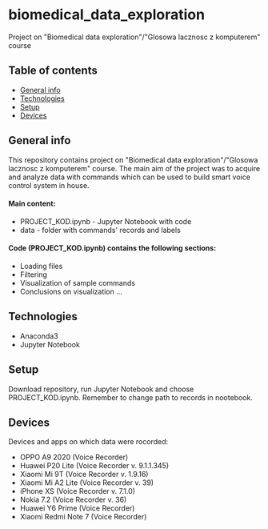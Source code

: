 # biomedical_data_exploration
Project on "Biomedical data exploration"/"Glosowa lacznosc z komputerem" course

## Table of contents
* [General info](#general-info)
* [Technologies](#technologies)
* [Setup](#setup)
* [Devices](#devices)

## General info
This repository contains project on "Biomedical data exploration"/"Glosowa lacznosc z komputerem" course. The main aim of the project was to acquire and analyze data with commands which can be used to build smart voice control system in house.

#### Main content:
- PROJECT_KOD.ipynb - Jupyter Notebook with code
- data - folder with commands' records and labels

#### Code (PROJECT_KOD.ipynb) contains the following sections:
- Loading files
- Filtering
- Visualization of sample commands
- Conclusions on visualization
...

## Technologies
- Anaconda3
- Jupyter Notebook 

## Setup
Download repository, run Jupyter Notebook and choose PROJECT_KOD.ipynb. Remember to change path to records in nootebook.

## Devices
Devices and apps on which data were rocorded:
- OPPO A9 2020 (Voice Recorder)
- Huawei P20 Lite (Voice Recorder v. 9.1.1.345)
- Xiaomi Mi 9T (Voice Recorder v. 1.9.16)
- Xiaomi Mi A2 Lite (Voice Recorder v. 39)
- iPhone XS (Voice Recorder v. 7.1.0)
- Nokia 7.2 (Voice Recorder v. 36)
- Huawei Y6 Prime (Voice Recorder)
- Xiaomi Redmi Note 7 (Voice Recorder)